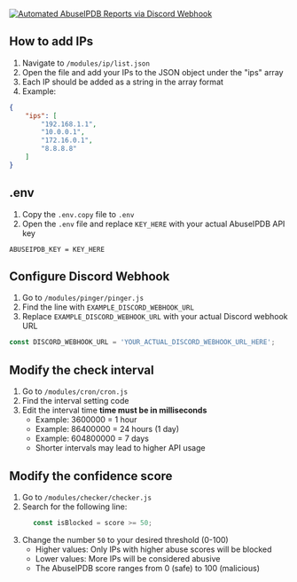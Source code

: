 [![Automated AbuseIPDB Reports via Discord Webhook](https://i.imgur.com/HEgWwcF.png)](https://www.abuseipdb.com/)

## How to add IPs
1. Navigate to `/modules/ip/list.json`
2. Open the file and add your IPs to the JSON object under the "ips" array
3. Each IP should be added as a string in the array format
4. Example:
```json
{
    "ips": [
        "192.168.1.1",
        "10.0.0.1",
        "172.16.0.1",
        "8.8.8.8"
    ]
}
```

## .env
1. Copy the `.env.copy` file to `.env`
2. Open the `.env` file and replace `KEY_HERE` with your actual AbuseIPDB API key
```env
ABUSEIPDB_KEY = KEY_HERE
```

## Configure Discord Webhook
1. Go to `/modules/pinger/pinger.js`
2. Find the line with `EXAMPLE_DISCORD_WEBHOOK_URL`
3. Replace `EXAMPLE_DISCORD_WEBHOOK_URL` with your actual Discord webhook URL
```js
const DISCORD_WEBHOOK_URL = 'YOUR_ACTUAL_DISCORD_WEBHOOK_URL_HERE';
```

## Modify the check interval
1. Go to `/modules/cron/cron.js`
2. Find the interval setting code
3. Edit the interval time **time must be in milliseconds**
   - Example: 3600000 = 1 hour
   - Example: 86400000 = 24 hours (1 day)
   - Example: 604800000 = 7 days
   - Shorter intervals may lead to higher API usage

## Modify the confidence score
1. Go to `/modules/checker/checker.js`
2. Search for the following line:
```js
      const isBlocked = score >= 50; 
```
3. Change the number `50` to your desired threshold (0-100)
   - Higher values: Only IPs with higher abuse scores will be blocked
   - Lower values: More IPs will be considered abusive
   - The AbuseIPDB score ranges from 0 (safe) to 100 (malicious)